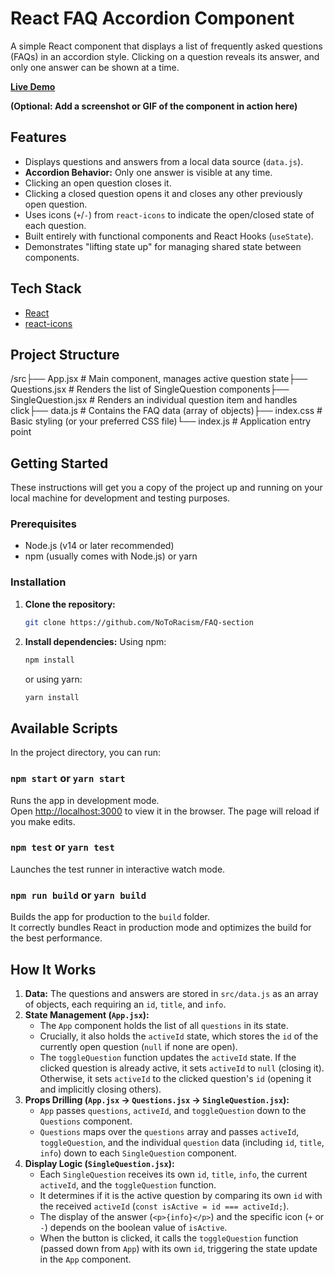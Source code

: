 # React FAQ Accordion Component

A simple React component that displays a list of frequently asked questions (FAQs) in an accordion style. Clicking on a question reveals its answer, and only one answer can be shown at a time.

**[Live Demo](https://faqsnoto.netlify.app/)**

**(Optional: Add a screenshot or GIF of the component in action here)**


## Features

- Displays questions and answers from a local data source (`data.js`).
- **Accordion Behavior:** Only one answer is visible at any time.
- Clicking an open question closes it.
- Clicking a closed question opens it and closes any other previously open question.
- Uses icons (`+`/`-`) from `react-icons` to indicate the open/closed state of each question.
- Built entirely with functional components and React Hooks (`useState`).
- Demonstrates "lifting state up" for managing shared state between components.

## Tech Stack

- [React](https://reactjs.org/)
- [react-icons](https://react-icons.github.io/react-icons/)

## Project Structure

/src├── App.jsx # Main component, manages active question state├── Questions.jsx # Renders the list of SingleQuestion components├── SingleQuestion.jsx # Renders an individual question item and handles click├── data.js # Contains the FAQ data (array of objects)├── index.css # Basic styling (or your preferred CSS file)└── index.js # Application entry point

## Getting Started

These instructions will get you a copy of the project up and running on your local machine for development and testing purposes.

### Prerequisites

- Node.js (v14 or later recommended)
- npm (usually comes with Node.js) or yarn

### Installation

1.  **Clone the repository:**

    ```bash
    git clone https://github.com/NoToRacism/FAQ-section
    ```
 
2.  **Install dependencies:**
    Using npm:
    ```bash
    npm install
    ```
    or using yarn:
    ```bash
    yarn install
    ```

## Available Scripts

In the project directory, you can run:

### `npm start` or `yarn start`

Runs the app in development mode.\
Open [http://localhost:3000](http://localhost:3000) to view it in the browser.
The page will reload if you make edits.

### `npm test` or `yarn test`

Launches the test runner in interactive watch mode.

### `npm run build` or `yarn build`

Builds the app for production to the `build` folder.\
It correctly bundles React in production mode and optimizes the build for the best performance.

## How It Works

1.  **Data:** The questions and answers are stored in `src/data.js` as an array of objects, each requiring an `id`, `title`, and `info`.
2.  **State Management (`App.jsx`):**
    - The `App` component holds the list of all `questions` in its state.
    - Crucially, it also holds the `activeId` state, which stores the `id` of the currently open question (`null` if none are open).
    - The `toggleQuestion` function updates the `activeId` state. If the clicked question is already active, it sets `activeId` to `null` (closing it). Otherwise, it sets `activeId` to the clicked question's `id` (opening it and implicitly closing others).
3.  **Props Drilling (`App.jsx` -> `Questions.jsx` -> `SingleQuestion.jsx`):**
    - `App` passes `questions`, `activeId`, and `toggleQuestion` down to the `Questions` component.
    - `Questions` maps over the `questions` array and passes `activeId`, `toggleQuestion`, and the individual `question` data (including `id`, `title`, `info`) down to each `SingleQuestion` component.
4.  **Display Logic (`SingleQuestion.jsx`):**
    - Each `SingleQuestion` receives its own `id`, `title`, `info`, the current `activeId`, and the `toggleQuestion` function.
    - It determines if it is the active question by comparing its own `id` with the received `activeId` (`const isActive = id === activeId;`).
    - The display of the answer (`<p>{info}</p>`) and the specific icon (`+` or `-`) depends on the boolean value of `isActive`.
    - When the button is clicked, it calls the `toggleQuestion` function (passed down from `App`) with its own `id`, triggering the state update in the `App` component.
